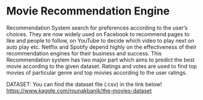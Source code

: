 # Movie Recommendation Engine
Recommendation System search for preferences according to the user’s choices. They are now widely used on Facebook to recommend pages to like and people to follow, on YouTube to decide which video to play next on auto play etc. Netflix and Spotify depend highly on the effectiveness of their recommendation engines for their business and success. This Recommendation system has two major part which aims to predict the best movie according to the given dataset. Ratings and votes are used to find top movies of particular genre and top movies according to the user ratings.

DATASET:
You can find the dataset file (.csv) in the link below!
https://www.kaggle.com/rounakbanik/the-movies-dataset
